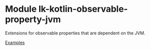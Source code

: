 # Module lk-kotlin-observable-property-jvm

Extensions for observable properties that are dependent on the JVM.

[Examples](src/test/kotlin/lk/kotlin/observable/property/jvm/example)
